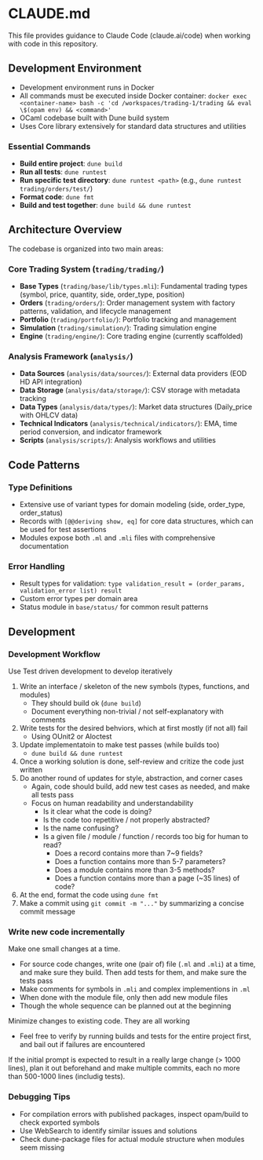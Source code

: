 # CLAUDE.md

This file provides guidance to Claude Code (claude.ai/code) when working with code in this repository.

## Development Environment

- Development environment runs in Docker
- All commands must be executed inside Docker container:
  `docker exec <container-name> bash -c 'cd /workspaces/trading-1/trading && eval \$(opam env) && <command>'`
- OCaml codebase built with Dune build system
- Uses Core library extensively for standard data structures and utilities

### Essential Commands

- **Build entire project**: `dune build`
- **Run all tests**: `dune runtest`
- **Run specific test directory**: `dune runtest <path>` (e.g., `dune runtest trading/orders/test/`)
- **Format code**: `dune fmt`
- **Build and test together**: `dune build && dune runtest`

## Architecture Overview

The codebase is organized into two main areas:

### Core Trading System (`trading/trading/`)

- **Base Types** (`trading/base/lib/types.mli`): Fundamental trading types (symbol, price, quantity, side, order_type, position)
- **Orders** (`trading/orders/`): Order management system with factory patterns, validation, and lifecycle management
- **Portfolio** (`trading/portfolio/`): Portfolio tracking and management
- **Simulation** (`trading/simulation/`): Trading simulation engine
- **Engine** (`trading/engine/`): Core trading engine (currently scaffolded)

### Analysis Framework (`analysis/`)

- **Data Sources** (`analysis/data/sources/`): External data providers (EOD HD API integration)
- **Data Storage** (`analysis/data/storage/`): CSV storage with metadata tracking
- **Data Types** (`analysis/data/types/`): Market data structures (Daily_price with OHLCV data)
- **Technical Indicators** (`analysis/technical/indicators/`): EMA, time period conversion, and indicator framework
- **Scripts** (`analysis/scripts/`): Analysis workflows and utilities

## Code Patterns

### Type Definitions

- Extensive use of variant types for domain modeling (side, order_type, order_status)
- Records with `[@@deriving show, eq]` for core data structures, which can be used for test assertions
- Modules expose both `.ml` and `.mli` files with comprehensive documentation

### Error Handling

- Result types for validation: `type validation_result = (order_params, validation_error list) result`
- Custom error types per domain area
- Status module in `base/status/` for common result patterns

## Development

### Development Workflow

Use Test driven development to develop iteratively

1. Write an interface / skeleton of the new symbols (types, functions, and
   modules)
   - They should build ok (`dune build`)
   - Document everything non-trivial / not self-explanatory with comments
2. Write tests for the desired behviors, which at first mostly (if not all) fail
   - Using OUnit2 or Aloctest
3. Update implementatoin to make test passes (while builds too)
   - `dune build && dune runtest`
4. Once a working solution is done, self-review and critize the code just
   written
5. Do another round of updates for style, abstraction, and corner cases
   - Again, code should build, add new test cases as needed, and make all tests
     pass
   - Focus on human readability and understandability
     - Is it clear what the code is doing?
     - Is the code too repetitive / not properly abstracted?
     - Is the name confusing?
     - Is a given file / module / function / records too big for human to read?
       - Does a record contains more than 7~9 fields?
       - Does a function contains more than 5-7 parameters?
       - Does a module contains more than 3-5 methods?
       - Does a function contains more than a page (~35 lines) of code?
6. At the end, format the code using `dune fmt`
7. Make a commit using `git commit -m "..."` by summarizing a concise commit
   message

### Write new code incrementally

Make one small changes at a time.

- For source code changes, write one (pair of) file (`.ml` and `.mli`) at a
  time, and make sure they build. Then add tests for them, and make sure
  the tests pass
- Make comments for symbols in `.mli` and complex implementions in `.ml`
- When done with the module file, only then add new module files
- Though the whole sequence can be planned out at the beginning

Minimize changes to existing code. They are all working

- Feel free to verify by running builds and tests for the entire project
  first, and bail out if failures are encountered

If the initial prompt is expected to result in a really large change (> 1000
lines), plan it out beforehand and make multiple commits, each no more than
500-1000 lines (includig tests).

### Debugging Tips

- For compilation errors with published packages, inspect opam/build to check
  exported symbols
- Use WebSearch to identify similar issues and solutions
- Check dune-package files for actual module structure when modules seem missing
